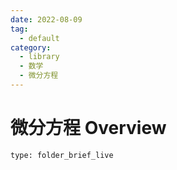 ```yaml
---
date: 2022-08-09
tag:
  - default
category:
  - library
  - 数学
  - 微分方程
---
```


# 微分方程 Overview
 
```ccard
type: folder_brief_live
```
 
